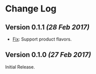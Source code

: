 Change Log
==========

Version 0.1.1 *(28 Feb 2017)*
----------------------------

 * [Fix](https://github.com/f2prateek/gradle-android-javafmt-plugin/pull/3): Support product flavors.


Version 0.1.0 *(27 Feb 2017)*
----------------------------

Initial Release.
